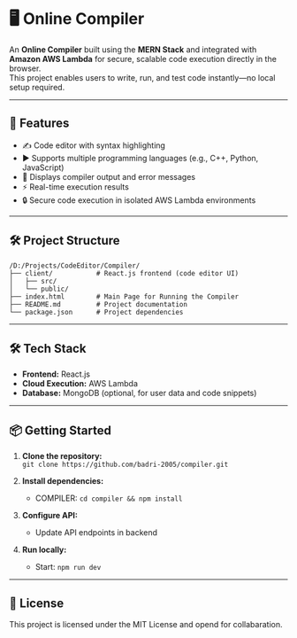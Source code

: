 # 🖥️ Online Compiler

An **Online Compiler** built using the **MERN Stack** and integrated with **Amazon AWS Lambda** for secure, scalable code execution directly in the browser.  
This project enables users to write, run, and test code instantly—no local setup required.

---

## 🚀 Features

- ✍️ Code editor with syntax highlighting 
- ▶️ Supports multiple programming languages (e.g., C++, Python, JavaScript)
- 📜 Displays compiler output and error messages
- ⚡ Real-time execution results
- 🔒 Secure code execution in isolated AWS Lambda environments

---

## 🛠️ Project Structure

```
/D:/Projects/CodeEditor/Compiler/
├── client/           # React.js frontend (code editor UI)
│   ├── src/
│   └── public/
├── index.html        # Main Page for Running the Compiler 
├── README.md         # Project documentation
└── package.json      # Project dependencies
```

---

## 🛠️ Tech Stack

- **Frontend:** React.js
- **Cloud Execution:** AWS Lambda
- **Database:** MongoDB (optional, for user data and code snippets)

---

## 📦 Getting Started

1. **Clone the repository:**  
    `git clone https://github.com/badri-2005/compiler.git`

2. **Install dependencies:**  
    - COMPILER: `cd compiler && npm install`

3. **Configure API:**  
    - Update API endpoints in backend

4. **Run locally:**  
    - Start: `npm run dev` 

---

## 📄 License

This project is licensed under the MIT License and opend for collabaration.
